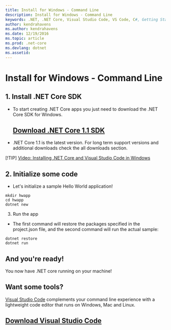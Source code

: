 ```yaml
---
title: Install for Windows - Command Line
description: Install for Windows - Command Line
keywords: .NET, .NET Core, Visual Studio Code, VS Code, C#, Getting Started, Acquisition, Cross Platform
author: kendrahavens
ms.author: kendrahavens
ms.date: 12/19/2016
ms.topic: article
ms.prod: .net-core
ms.devlang: dotnet
ms.assetid: 
---
```

# Install for Windows - Command Line

## 1. Install .NET Core SDK
- To start creating .NET Core apps you just need to download the .NET Core SDK for Windows.
  ## [Download .NET Core 1.1 SDK](https://go.microsoft.com/fwlink/?LinkID=835014)
- .NET Core 1.1 is the latest version. For long term support versions and additional downloads check the all downloads section.

[!TIP] [Video: Installing .NET Core and Visual Studio Code in Windows](https://sec.ch9.ms/ch9/51a9/95a7aa04-05c5-4c93-836d-cc54481651a9/VSCodeTutorialWindows_high.mp4)

## 2. Initialize some code
- Let's initialize a sample Hello World application!
```
mkdir hwapp
cd hwapp
dotnet new
```
3. Run the app
- The first command will restore the packages specified in the project.json file, and the second command will run the actual sample:
```
dotnet restore
dotnet run
```
## And you're ready!
You now have .NET core running on your machine!

## Want some tools?
[Visual Studio Code](https://code.visualstudio.com/) complements your command line experience with a lightweight code editor that runs on Windows, Mac and Linux.

## [Download Visual Studio Code](https://code.visualstudio.com/)